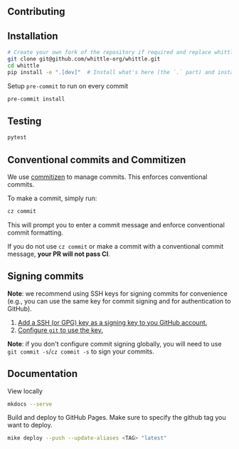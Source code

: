 ## Contributing

## Installation

```bash
# Create your own fork of the repository if required and replace whittle-org with your username
git clone git@github.com/whittle-org/whittle.git
cd whittle
pip install -e ".[dev]"  # Install what's here (the `.` part) and install the extra dev dependancies
```

Setup `pre-commit` to run on every commit

```bash
pre-commit install
```

## Testing

```bash
pytest
```

## Conventional commits and Commitizen

We use [commitizen](https://commitizen-tools.github.io/commitizen/) to manage commits.
This enforces conventional commits.

To make a commit, simply run:

```bash
cz commit
```

This will prompt you to enter a commit message and enforce conventional commit formatting.

If you do not use `cz commit` or make a commit with a conventional commit message, **your PR will not pass CI**.


## Signing commits

**Note**: we recommend using SSH keys for signing commits for convenience (e.g., you can use the same key for commit signing and for authentication to GitHub).

1. [Add a SSH (or GPG) key as a signing key to you GitHub account.](https://docs.github.com/en/authentication/managing-commit-signature-verification/about-commit-signature-verification#ssh-commit-signature-verification)
2. [Configure `git` to use the key.](https://docs.github.com/en/authentication/managing-commit-signature-verification/telling-git-about-your-signing-key#telling-git-about-your-ssh-key)

**Note**: if you don't configure commit signing globally, you will need to use `git commit -s`/`cz commit -s` to sign your commits.

<!-- ## Release

Update the version in `pyproject.toml` first, say to `X.Y.Z`.
If you maintain a changelog, update it.

This part just makes a versioned commit and tag for github and to be able to easily
find code at a specific version. It will also help with versioned documentation to have a tag.

```bash
git add pyproject.toml [changelog-file-if-any]
git commit -m "bump: X.Y.Z"
git tag X.Y.Z
git push --tags
git push
```

Then to release on PyPI:

```bash
pip install twine # If not already

rm -rf ./dist  # Remove anything currently occupying the dist folder
python -m build --sdist  # Build a source distribution
twine upload dist/*  # Publish to PyPI
``` -->

## Documentation

View locally

```bash
mkdocs --serve
```

Build and deploy to GitHub Pages.
Make sure to specify the github tag you want to deploy.

```bash
mike deploy --push --update-aliases <TAG> "latest"
```
